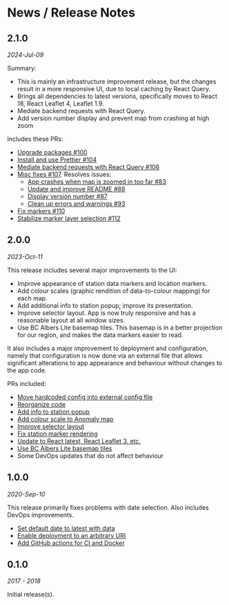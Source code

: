 # News / Release Notes

## 2.1.0

_2024-Jul-09_

Summary:
- This is mainly an infrastructure improvement release, but the changes result in a more responsive UI, due to local caching by React Query.
- Brings all dependencies to latest versions, specifically moves to React 18, React Leaflet 4, Leaflet 1.9.
- Mediate backend requests with React Query.
- Add version number display and prevent map from crashing at high zoom

Includes these PRs:
 - [Upgrade packages #100](https://github.com/pacificclimate/weather-anomaly-tool/pull/100)
 - [Install and use Prettier #104](https://github.com/pacificclimate/weather-anomaly-tool/pull/104)
 - [Mediate backend requests with React Query #106](https://github.com/pacificclimate/weather-anomaly-tool/pull/106)
 - [Misc fixes #107](https://github.com/pacificclimate/weather-anomaly-tool/pull/nnn/107). Resolves issues:
   - [App crashes when map is zoomed in too far #83](https://github.com/pacificclimate/weather-anomaly-tool/issues/88)
   - [Update and improve README #88](https://github.com/pacificclimate/weather-anomaly-tool/issues/88)
   - [Display version number #87](https://github.com/pacificclimate/weather-anomaly-tool/issues/87)
   - [Clean up errors and warnings #93](https://github.com/pacificclimate/weather-anomaly-tool/issues/93)
 - [Fix markers #110](https://github.com/pacificclimate/weather-anomaly-tool/pull/110)
 - [Stabilize marker layer selection #112](https://github.com/pacificclimate/weather-anomaly-tool/pull/112)

## 2.0.0

_2023-Oct-11_

This release includes several major improvements to the UI:

- Improve appearance of station data markers and location markers.
- Add colour scales (graphic rendition of data-to-colour mapping) for each map.
- Add additional info to station popup; improve its presentation.
- Improve selector layout. App is now truly responsive and has a reasonable layout at all window sizes.
- Use BC Albers Lite basemap tiles. This basemap is in a better projection for our region, and makes the data markers easier to read.

It also includes a major improvement to deployment and configuration, namely that configuration is now done via an external file that allows significant alterations to app appearance and behaviour without changes to the app code.

PRs included:

- [Move hardcoded config into external config file](https://github.com/pacificclimate/weather-anomaly-tool/pull/95)
- [Reorganize code](https://github.com/pacificclimate/weather-anomaly-tool/pull/94)
- [Add info to station popup](https://github.com/pacificclimate/weather-anomaly-tool/pull/91)
- [Add colour scale to Anomaly map](https://github.com/pacificclimate/weather-anomaly-tool/pull/84)
- [Improve selector layout](https://github.com/pacificclimate/weather-anomaly-tool/pull/82)
- [Fix station marker rendering](https://github.com/pacificclimate/weather-anomaly-tool/pull/77)
- [Update to React latest, React Leaflet 3, etc.](https://github.com/pacificclimate/weather-anomaly-tool/pull/76)
- [Use BC Albers Lite basemap tiles](https://github.com/pacificclimate/weather-anomaly-tool/pull/73)
- Some DevOps updates that do not affect behaviour

## 1.0.0

_2020-Sep-10_

This release primarily fixes problems with date selection.
Also includes DevOps improvements.

- [Set default date to latest with data](https://github.com/pacificclimate/weather-anomaly-tool/pull/55)
- [Enable deployment to an arbitrary URI ](https://github.com/pacificclimate/weather-anomaly-tool/pull/59)
- [Add GitHub actions for CI and Docker](https://github.com/pacificclimate/weather-anomaly-tool/pull/57)

## 0.1.0

_2017 - 2018_

Initial release(s).
